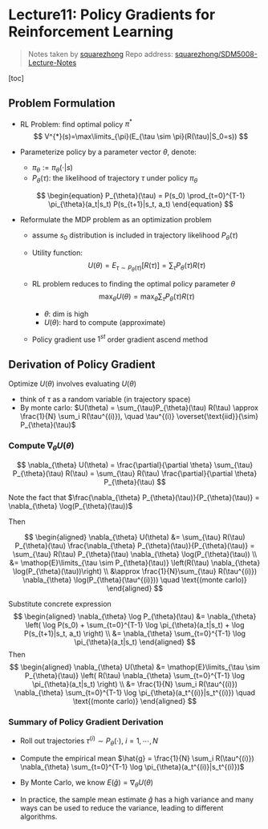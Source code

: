 # Lecture11: Policy Gradients for Reinforcement Learning

> Notes taken by [squarezhong](https://github.com/squarezhong)
> Repo address: [squarezhong/SDM5008-Lecture-Notes](https://github.com/squarezhong/SDM5008-Lecture-Notes)

[toc]

## Problem Formulation

- RL Problem: find optimal policy $\pi^*$
  $$
  V^{*}(s)=\max\limits_{\pi}(E_{\tau \sim \pi}(R(\tau)|S_0=s))
  $$

- Parameterize policy by a parameter vector $\theta$, denote:

  - $\pi_{\theta}:=\pi_{\theta}(\cdot | s)$
  - $P_{\theta}(\tau)$: the likelihood of trajectory $\tau$ under policy $\pi_{\theta}$

  $$
  \begin{equation}
  P_{\theta}(\tau) = P(s_0) \prod_{t=0}^{T-1} \pi_{\theta}(a_t|s_t) P(s_{t+1}|s_t, a_t)
  \end{equation}
  $$

- Reformulate the MDP problem as an optimization problem

  - assume $s_0$ distribution is included in trajectory likelihood $P_{\theta}(\tau)$

  - Utility function:
    $$
    U(\theta) = E_{\tau \sim P_{\theta}(\tau)}[R(\tau)]=
    \sum_{\tau}P_{\theta}(\tau) R(\tau)
    $$

  - RL problem reduces to finding the optimal policy parameter $\theta$
    $$
    \max_{\theta} U(\theta) =
    \max_{\theta} \sum_{\tau} P_{\theta}(\tau) R(\tau)
    $$

    - $\theta$: dim is high
    - $U(\theta)$: hard to compute (approximate)

  - Policy gradient use $1^{st}$ order gradient ascend method

## Derivation of Policy Gradient

Optimize $U(\theta)$ involves evaluating $U(\theta)$

- think of $\tau$ as a random variable (in trajectory space)
- By monte carlo: $U(\theta) = \sum_{\tau}P_{\theta}(\tau) R(\tau) \approx \frac{1}{N} \sum_i R(\tau^{(i)}), \quad \tau^{(i)} \overset{\text{iid}}{\sim} P_{\theta}(\tau)$

### Compute $\nabla_{\theta} U(\theta)$

$$
\nabla_{\theta} U(\theta) =
\frac{\partial}{\partial \theta} 
\sum_{\tau} P_{\theta}(\tau) R(\tau) =
\sum_{\tau} R(\tau) \frac{\partial}{\partial \theta} P_{\theta}(\tau)
$$

Note the fact that $\frac{\nabla_{\theta} P_{\theta}(\tau)}{P_{\theta}(\tau)} = \nabla_{\theta} \log(P_{\theta}(\tau))$

Then

$$
\begin{aligned}
\nabla_{\theta} U(\theta) &= \sum_{\tau} R(\tau) P_{\theta}(\tau) \frac{\nabla_{\theta} P_{\theta}(\tau)}{P_{\theta}(\tau)} = \sum_{\tau} R(\tau) P_{\theta}(\tau) \nabla_{\theta} \log(P_{\theta}(\tau)) \\
&= \mathop{E}\limits_{\tau \sim P_{\theta}(\tau)}
\left(R(\tau) \nabla_{\theta} \log(P_{\theta}(\tau))\right) \\
&\approx \frac{1}{N}\sum_{\tau} 
R(\tau^{(i)}) \nabla_{\theta} \log(P_{\theta}(\tau^{(i)}))
\quad \text{(monte carlo)}
\end{aligned}
$$

Substitute concrete expression
$$
\begin{aligned}
\nabla_{\theta} \log P_{\theta}(\tau) &= \nabla_{\theta} 
\left(
\log P(s_0) +
\sum_{t=0}^{T-1} \log \pi_{\theta}(a_t|s_t) +  \log P(s_{t+1}|s_t, a_t)
\right) \\
&= \nabla_{\theta} \sum_{t=0}^{T-1} \log \pi_{\theta}(a_t|s_t)
\end{aligned}
$$
Then
$$
\begin{aligned}
\nabla_{\theta} U(\theta) &=
\mathop{E}\limits_{\tau \sim P_{\theta}(\tau)}
\left(
R(\tau) \nabla_{\theta} \sum_{t=0}^{T-1} \log \pi_{\theta}(a_t|s_t)
\right) \\
&= \frac{1}{N} \sum_i R(\tau^{(i)}) 
\nabla_{\theta} \sum_{t=0}^{T-1} \log \pi_{\theta}(a_t^{(i)}|s_t^{(i)})
\quad \text{(monte carlo)}
\end{aligned}
$$

### Summary of Policy Gradient Derivation

- Roll out trajectories $\tau^{(i)} \sim P_{\theta}(\cdot),\ i=1,\cdots,N$

- Compute the empirical mean $\hat{g} = \frac{1}{N} \sum_i R(\tau^{(i)}) 
  \nabla_{\theta} \sum_{t=0}^{T-1} \log \pi_{\theta}(a_t^{(i)}|s_t^{(i)})$

- By Monte Carlo, we know $E(\hat{g}) = \nabla_{\theta} U(\theta)$

- In practice, the sample mean estimate $\hat{g}$ has a high variance and many ways can be used to reduce the variance, leading to different algorithms.


